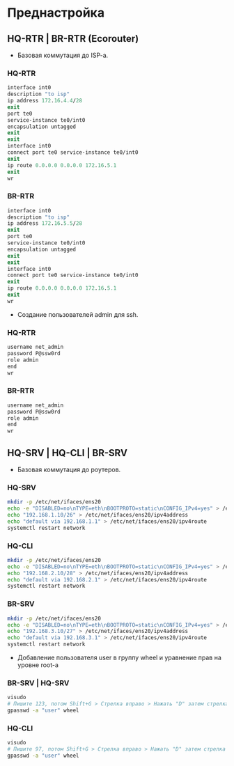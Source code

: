# Преднастройка

## HQ-RTR | BR-RTR (Ecorouter)

- Базовая коммутация до ISP-a.

### HQ-RTR

```tcl
interface int0
description "to isp"
ip address 172.16.4.4/28
exit
port te0
service-instance te0/int0
encapsulation untagged
exit
exit
interface int0
connect port te0 service-instance te0/int0
exit
ip route 0.0.0.0 0.0.0.0 172.16.5.1
exit
wr
```

### BR-RTR

```tcl
interface int0
description "to isp"
ip address 172.16.5.5/28
exit
port te0
service-instance te0/int0
encapsulation untagged
exit
exit
interface int0
connect port te0 service-instance te0/int0
exit
ip route 0.0.0.0 0.0.0.0 172.16.5.1
exit
wr
```

- Создание пользователей admin для ssh.

### HQ-RTR
```tcl
username net_admin
password P@ssw0rd
role admin
end
wr
```

### BR-RTR

```tcl
username net_admin
password P@ssw0rd
role admin
end
wr
```

## HQ-SRV | HQ-CLI | BR-SRV

- Базовая коммутация до роутеров.

### HQ-SRV

```bash
mkdir -p /etc/net/ifaces/ens20
echo -e "DISABLED=no\nTYPE=eth\nBOOTPROTO=static\nCONFIG_IPv4=yes" > /etc/net/ifaces/ens20/options
echo "192.168.1.10/26" > /etc/net/ifaces/ens20/ipv4address
echo "default via 192.168.1.1" > /etc/net/ifaces/ens20/ipv4route
systemctl restart network
```

### HQ-CLI

```bash
mkdir -p /etc/net/ifaces/ens20
echo -e "DISABLED=no\nTYPE=eth\nBOOTPROTO=static\nCONFIG_IPv4=yes" > /etc/net/ifaces/ens20/options
echo "192.168.2.10/28" > /etc/net/ifaces/ens20/ipv4address
echo "default via 192.168.2.1" > /etc/net/ifaces/ens20/ipv4route
systemctl restart network
```

### BR-SRV

```bash
mkdir -p /etc/net/ifaces/ens20
echo -e "DISABLED=no\nTYPE=eth\nBOOTPROTO=static\nCONFIG_IPv4=yes" > /etc/net/ifaces/ens20/options
echo "192.168.3.10/27" > /etc/net/ifaces/ens20/ipv4address
echo "default via 192.168.3.1" > /etc/net/ifaces/ens20/ipv4route
systemctl restart network
```

- Добавление пользователя user в группу wheel и уравнение прав на уровне root-a

### BR-SRV | HQ-SRV

```bash
visudo
# Пишите 123, потом Shift+G > Стрелка вправо > Нажать "D" затем стрелка влево > :wq
gpasswd -a "user" wheel
```

### HQ-CLI

```bash
visudo
# Пишите 97, потом Shift+G > Стрелка вправо > Нажать "D" затем стрелка влево > :wq
gpasswd -a "user" wheel
```
